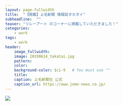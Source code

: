 ```yaml
---
layout: page-fullwidth
title:  "【掲載】上毛新聞 情報誌タカタイ"
subheadline:  ""
teaser: "リレーアート のコーナーに掲載していただきました！"
categories:
    - work
tags:
    - work
header:
    image_fullwidth:
    image: 20190614_takatai.jpg
    pattern:
    color:
    background-color: $ci-9   # You must use ""
    title:
    caption: 上毛新聞社 公式
    caption_url: https://www.jomo-news.co.jp/
---
```


<img src="https://www.instagram.com/p/By2kFnCHihj/media?size=l" style="">